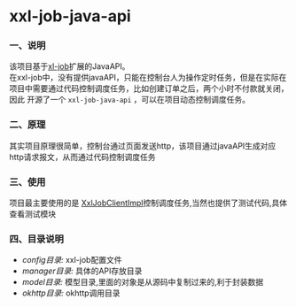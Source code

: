 # xxl-job-java-api

### 一、说明
该项目基于[xl-job](https://github.com/xuxueli/xxl-job)扩展的JavaAPI。<br>
在xxl-job中，没有提供javaAPI，只能在控制台人为操作定时任务，但是在实际在项目中需要通过代码控制调度任务，比如创建订单之后，两个小时不付款就关闭，
因此 开源了一个 `xxl-job-java-api` ，可以在项目动态控制调度任务。

### 二、原理
其实项目原理很简单，控制台通过页面发送http，该项目通过javaAPI生成对应http请求报文，从而通过代码控制调度任务

### 三、使用
项目最主要使用的是 [XxlJobClientImpl](./src/main/java/com/fj/api/manager/XxlJobClientImpl.java)控制调度任务,当然也提供了测试代码,具体查看测试模块<br>

### 四、目录说明
* *config目录:* xxl-job配置文件
* *manager目录:* 具体的API存放目录
* *model目录:* 模型目录,里面的对象是从源码中复制过来的,利于封装数据
* *okhttp目录:* okhttp调用目录
